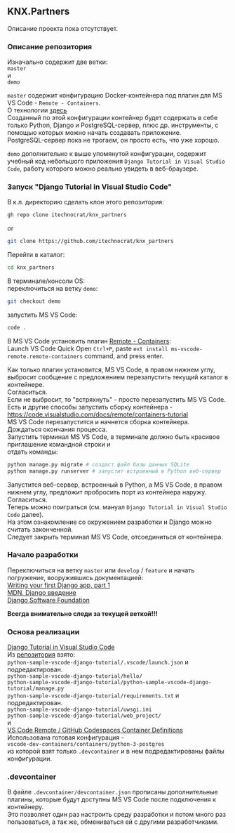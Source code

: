## KNX.Partners
Описание проекта пока отсутствует.
### Описание репозитория
Изначально содержит две ветки:  
`master`  
и  
`demo`  

`master` содержит конфигурацию Docker-контейнера под плагин для MS VS Code - `Remote - Containers`.  
О технологии [здесь](https://code.visualstudio.com/docs/remote/remote-overview)  
Созданный по этой конфигурации контейнер будет содержать в себе только Python, Django и PostgreSQL-сервер, плюс др. инструменты, с помощью которых можно начать создавать приложение.  
PostgreSQL-сервер пока не трогаем, он просто есть, что уже хорошо.  

`demo` дополнительно к выше упомянутой конфигурации, содержит учебный код небольшого приложения `Django Tutorial in Visual Studio Code`, работу которого можно реально увидеть в веб-браузере.  
### Запуск "Django Tutorial in Visual Studio Code"
В к.л. директорию сделать клон этого репозитория:  
```sh
gh repo clone itechnocrat/knx_partners
```
or  
```sh
git clone https://github.com/itechnocrat/knx_partners
```
Перейти в каталог:  
```sh
cd knx_partners
```
В терминале/консоли OS:  
переключиться на ветку `demo`:  
```sh
git checkout demo
```
запустить MS VS Code:  
```sh
code .
```
В MS VS Code установить плагин [Remote - Containers](https://marketplace.visualstudio.com/items?itemName=ms-vscode-remote.remote-containers):  
Launch VS Code Quick Open `Ctrl+P`, paste `ext install ms-vscode-remote.remote-containers` command, and press enter.  

Как только плагин установится, MS VS Code, в правом нижнем углу, выбросит сообщение с предложением перезапустить текущий каталог в контейнере.  
Согласиться.  
Если не выбросит, то "встряхнуть" - просто перезапустить MS VS Code.  
Есть и другие способы запустить сборку контейнера - https://code.visualstudio.com/docs/remote/containers-tutorial  
MS VS Code перезапустится и начнется сборка контейнера.  
Дождаться окончания процесса.  
Запустить терминал MS VS Code, в терминале должно быть красивое приглашение командной строки и  
отдать команды:  
```sh
python manage.py migrate # создаст файл базы данных SQLite
python manage.py runserver # запустит встроенный в Python веб-сервер
```
Запустится веб-сервер, встроенный в Python, а MS VS Code, в правом нижнем углу, предложит пробросить порт из контейнера наружу.  
Согласиться.  
Теперь можно поиграться (см. мануал `Django Tutorial in Visual Studio Code` далее).  
На этом ознакомление со окружением разработки и Django можно считать законченной.  
Следует закрыть терминал MS VS Code, отсоединиться от контейнера.  
### Начало разработки
Переключиться на ветку `master` или `develop` / `feature` и начать погружение, вооружившись документацией:   
[Writing your first Django app, part 1](https://docs.djangoproject.com/en/3.1/intro/tutorial01/)  
[MDN. Django введение](https://developer.mozilla.org/ru/docs/Learn/Server-side/Django/Introduction)  
[Django Software Foundation](https://www.djangoproject.com/)  

__Всегда внимательно следи за текущей веткой!!!__

### Основа реализации
[Django Tutorial in Visual Studio Code](https://code.visualstudio.com/docs/python/tutorial-django)  
Из [репозитория](https://github.com/microsoft/python-sample-vscode-django-tutorial) взято:  
`python-sample-vscode-django-tutorial/.vscode/launch.json` и подредактирован.  
`python-sample-vscode-django-tutorial/hello/`  
`python-sample-vscode-django-tutorial/python-sample-vscode-django-tutorial/manage.py`  
`python-sample-vscode-django-tutorial/requirements.txt` и подредактирован.  
`python-sample-vscode-django-tutorial/uwsgi.ini`  
`python-sample-vscode-django-tutorial/web_project/`  
и  
[VS Code Remote / GitHub Codespaces Container Definitions](https://github.com/microsoft/vscode-dev-containers)  
Использована готовая конфигурация -  
`vscode-dev-containers/containers/python-3-postgres`  
из которой взят только `.devcontainer` и в нем подредактированы файлы конфигурации.  
### .devcontainer
В файле `.devcontainer/devcontainer.json` прописаны дополнительные плагины, которые будут доступны MS VS Code после подключения к контейнеру.  
Это позволяет один раз настроить среду разработки и потом много раз пользоваться, а так же, обмениваться ей с другими разработчиками.  
